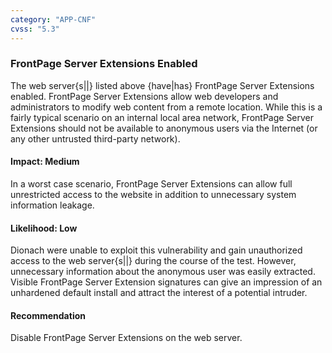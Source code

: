 ```yaml
---
category: "APP-CNF"
cvss: "5.3"
---
```

### FrontPage Server Extensions Enabled
The web server{s||} listed above {have|has} FrontPage Server Extensions enabled. FrontPage Server Extensions allow web developers and administrators to modify web content from a remote location. While this is a fairly typical scenario on an internal local area network, FrontPage Server Extensions should not be available to anonymous users via the Internet (or any other untrusted third-party network).
#### Impact: Medium
In a worst case scenario, FrontPage Server Extensions can allow full unrestricted access to the website in addition to unnecessary system information leakage.
#### Likelihood: Low
Dionach were unable to exploit this vulnerability and gain unauthorized access to the web server{s||} during the course of the test. However, unnecessary information about the anonymous user was easily extracted. Visible FrontPage Server Extension signatures can give an impression of an unhardened default install and attract the interest of a potential intruder.
#### Recommendation
Disable FrontPage Server Extensions on the web server.
